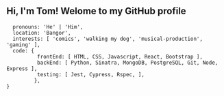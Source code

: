 ## Hi, I'm Tom! Welome to my GitHub profile

``` const Tom = {
  pronouns: 'He' | 'Him',
  location: 'Bangor',
  interests: [ 'comics', 'walking my dog', 'musical-production', 'gaming' ],
  code: {
          frontEnd: [ HTML, CSS, Javascript, React, Bootstrap ],
          backEnd: [ Python, Sinatra, MongoDB, PostgreSQL, Git, Node, Express ],
          testing: [ Jest, Cypress, Rspec, ],
         },
}
```
